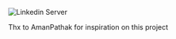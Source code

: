
![Linkedin Server](https://github.com/user-attachments/assets/a84b8b44-7d5c-412e-9d8a-963cd18936df)


Thx to AmanPathak for inspiration on this project
